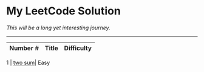 # My LeetCode Solution
_This will be a long yet interesting journey._

----
Number # | Title | Difficulty
--|-------|-------------

1 | [two sum](https://github.com/carsonxie/LeetCode-stuff/blob/master/notes/1_twosum.md)| Easy

